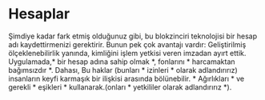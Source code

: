 # Hesaplar

Şimdiye kadar fark etmiş olduğunuz gibi, bu blokzinciri teknolojisi bir hesap adı kaydettirmenizi gerektirir. Bunun pek çok avantajı vardır: Geliştirilmiş ölçeklenebilirlik yanında, kimliğini işlem yetkisi veren imzadan ayırt ettik. Uygulamada,* bir hesap adına sahip olmak *, fonlarını * harcamaktan bağımsızdır *. Dahası, Bu haklar (bunları * izinleri * olarak adlandırırız) insanların keyfi karmaşık bir ilişkisi arasında bölünebilir. * Ağırlıkları * ve gerekli * eşikleri * kullanarak.(onları * yetkililer olarak adlandırırız *).